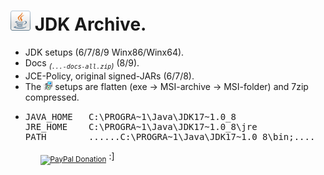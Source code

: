 <h1><img width="32" height="32" alt="" src="resources/icon_jdk.png"/> JDK Archive.</h1>
<ul>
<li>JDK setups (6/7/8/9 Winx86/Winx64).</li>
<li>Docs <sub><em>(<code>...-docs-all.zip</code>)</em></sub> (8/9).</li>
<li>JCE-Policy, original signed-JARs (6/7/8).</li>
<li>The <img width="14" height="14" alt="" src="resources/icon_setup.png"/> setups are flatten (exe -&gt; MSI-archive -&gt; MSI-folder) and 7zip compressed.</li>
<li><pre>
JAVA_HOME   C:\PROGRA~1\Java\JDK17~1.0_8
JRE_HOME    C:\PROGRA~1\Java\JDK17~1.0_8\jre
PATH        ......C:\PROGRA~1\Java\JDK17~1.0_8\bin;....
</pre></li>
<ul>

<sub><a target="_blank" href="https://paypal.me/e1adkarak0" rel="nofollow"><img src="https://www.paypalobjects.com/webstatic/mktg/Logo/pp-logo-100px.png" width="60" height="16" border="0" alt="PayPal Donation"></a></sub>
:]
